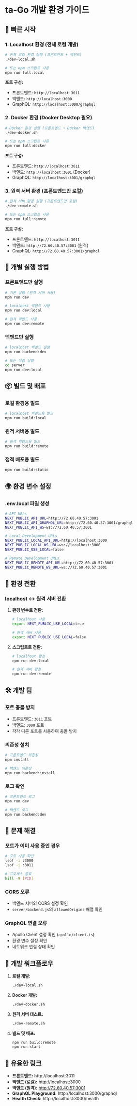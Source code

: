 # ta-Go 개발 환경 가이드

## 🚀 빠른 시작

### 1. Localhost 환경 (전체 로컬 개발)

```bash
# 전체 로컬 환경 실행 (프론트엔드 + 백엔드)
./dev-local.sh

# 또는 npm 스크립트 사용
npm run full:local
```

**포트 구성:**
- 프론트엔드: `http://localhost:3011`
- 백엔드: `http://localhost:3000`
- GraphQL: `http://localhost:3000/graphql`

### 2. Docker 환경 (Docker Desktop 필요)

```bash
# Docker 환경 실행 (프론트엔드 + Docker 백엔드)
./dev-docker.sh

# 또는 npm 스크립트 사용
npm run full:docker
```

**포트 구성:**
- 프론트엔드: `http://localhost:3011`
- 백엔드: `http://localhost:3001` (Docker)
- GraphQL: `http://localhost:3001/graphql`

### 3. 원격 서버 환경 (프론트엔드만 로컬)

```bash
# 원격 서버 환경 실행 (프론트엔드만 로컬)
./dev-remote.sh

# 또는 npm 스크립트 사용
npm run full:remote
```

**포트 구성:**
- 프론트엔드: `http://localhost:3011`
- 백엔드: `http://72.60.40.57:3001` (원격)
- GraphQL: `http://72.60.40.57:3001/graphql`

## 🔧 개별 실행 방법

### 프론트엔드만 실행

```bash
# 기본 실행 (원격 서버 사용)
npm run dev

# localhost 백엔드 사용
npm run dev:local

# 원격 백엔드 사용
npm run dev:remote
```

### 백엔드만 실행

```bash
# localhost 백엔드 실행
npm run backend:dev

# 또는 직접 실행
cd server
npm run dev:local
```

## 📦 빌드 및 배포

### 로컬 환경용 빌드

```bash
# localhost 백엔드용 빌드
npm run build:local
```

### 원격 서버용 빌드

```bash
# 원격 백엔드용 빌드
npm run build:remote
```

### 정적 배포용 빌드

```bash
npm run build:static
```

## 🌍 환경 변수 설정

### .env.local 파일 생성

```bash
# API URLs
NEXT_PUBLIC_API_URL=http://72.60.40.57:3001
NEXT_PUBLIC_API_GRAPHQL_URL=http://72.60.40.57:3001/graphql
NEXT_PUBLIC_API_WS=ws://72.60.40.57:3001

# Local Development URLs
NEXT_PUBLIC_LOCAL_API_URL=http://localhost:3000
NEXT_PUBLIC_LOCAL_WS_URL=ws://localhost:3000
NEXT_PUBLIC_USE_LOCAL=false

# Remote Development URLs
NEXT_PUBLIC_REMOTE_API_URL=http://72.60.40.57:3001
NEXT_PUBLIC_REMOTE_WS_URL=ws://72.60.40.57:3001
```

## 🔄 환경 전환

### localhost ↔ 원격 서버 전환

1. **환경 변수로 전환:**
   ```bash
   # localhost 사용
   export NEXT_PUBLIC_USE_LOCAL=true
   
   # 원격 서버 사용
   export NEXT_PUBLIC_USE_LOCAL=false
   ```

2. **스크립트로 전환:**
   ```bash
   # localhost 환경
   npm run dev:local
   
   # 원격 서버 환경
   npm run dev:remote
   ```

## 🛠️ 개발 팁

### 포트 충돌 방지

- 프론트엔드: `3011` 포트
- 백엔드: `3000` 포트
- 각각 다른 포트를 사용하여 충돌 방지

### 의존성 설치

```bash
# 프론트엔드 의존성
npm install

# 백엔드 의존성
npm run backend:install
```

### 로그 확인

```bash
# 프론트엔드 로그
npm run dev

# 백엔드 로그
npm run backend:dev
```

## 🚨 문제 해결

### 포트가 이미 사용 중인 경우

```bash
# 포트 사용 확인
lsof -i :3000
lsof -i :3011

# 프로세스 종료
kill -9 [PID]
```

### CORS 오류

- 백엔드 서버의 CORS 설정 확인
- `server/backend.js`의 `allowedOrigins` 배열 확인

### GraphQL 연결 오류

- Apollo Client 설정 확인 (`apollo/client.ts`)
- 환경 변수 설정 확인
- 네트워크 연결 상태 확인

## 📝 개발 워크플로우

1. **로컬 개발:**
   ```bash
   ./dev-local.sh
   ```

2. **Docker 개발:**
   ```bash
   ./dev-docker.sh
   ```

3. **원격 서버 테스트:**
   ```bash
   ./dev-remote.sh
   ```

4. **빌드 및 배포:**
   ```bash
   npm run build:remote
   npm run start
   ```

## 🔗 유용한 링크

- **프론트엔드:** http://localhost:3011
- **백엔드 (로컬):** http://localhost:3000
- **백엔드 (원격):** http://72.60.40.57:3001
- **GraphQL Playground:** http://localhost:3000/graphql
- **Health Check:** http://localhost:3000/health
